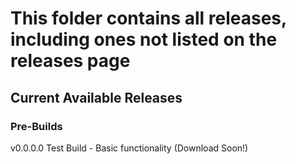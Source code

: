 # This folder contains all releases, including ones not listed on the releases page
## Current Available Releases
### Pre-Builds
v0.0.0.0 Test Build - Basic functionality (Download Soon!)
